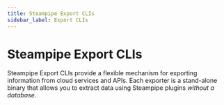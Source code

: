 ```yaml
---
title: Steampipe Export CLIs
sidebar_label: Export CLIs
---
```


# Steampipe Export CLIs

Steampipe Export CLIs provide a flexible mechanism for exporting information from cloud services and APIs.  Each exporter is a stand-alone binary that allows you to extract data using Steampipe plugins *without a database*. 